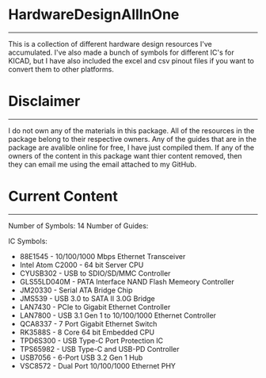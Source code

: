 # HardwareDesignAllInOne
---
This is a collection of different hardware design resources I've accumulated. I've also made a bunch of symbols for different IC's for KICAD, but I have also included the excel and csv pinout files if you want to convert them to other platforms.

# Disclaimer
---
I do not own any of the materials in this package. 
All of the resources in the package belong to their respective owners. 
Any of the guides that are in the package are avalible online for free, I have just compiled them.
If any of the owners of the content in this package want thier content removed, then they can email me using the email attached to my GitHub.

# Current Content
---
Number of Symbols: 14
Number of Guides: 

IC Symbols:
* 88E1545             - 10/100/1000 Mbps Ethernet Transceiver
* Intel Atom C2000    - 64 bit Server CPU
* CYUSB302            - USB to SDIO/SD/MMC Controller
* GLS55LD040M         - PATA Interface NAND Flash Memeory Controller
* JM20330             - Serial ATA Bridge Chip
* JMS539              - USB 3.0 to SATA II 3.0G Bridge
* LAN7430             - PCIe to Gigabit Ethernet Controller
* LAN7800             - USB 3.1 Gen 1 to 10/100/1000 Ethernet Controller
* QCA8337             - 7 Port Gigabit Ethernet Switch
* RK3588S             - 8 Core 64 bit Embedded CPU
* TPD6S300            - USB Type-C Port Protection IC 
* TPS65982            - USB Type-C and USB-PD Controller
* USB7056             - 6-Port USB 3.2 Gen 1 Hub
* VSC8572             - Dual Port 10/100/1000 Ethernet PHY
